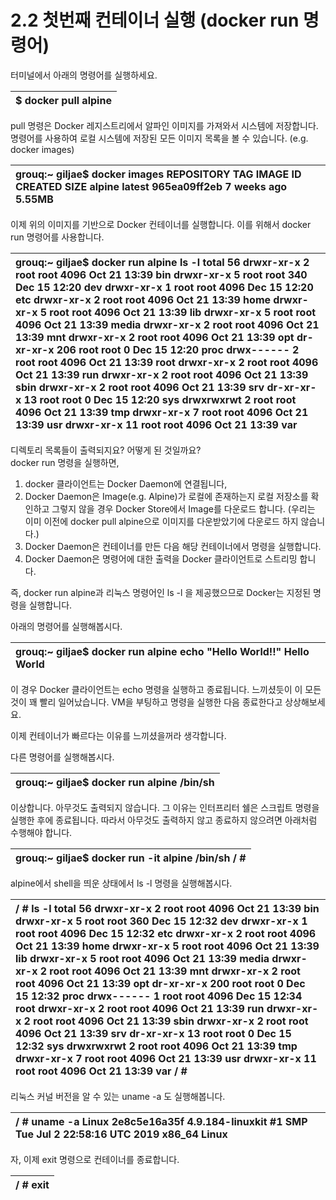 # 2.2 첫번째 컨테이너 실행 \(docker run 명령어\)

터미널에서 아래의 명령어를 실행하세요.

| $ docker pull alpine |
| :--- |


pull 명령은 Docker 레지스트리에서 알파인 이미지를 가져와서 시스템에 저장합니다. 명령어를 사용하여 로컬 시스템에 저장된 모든 이미지 목록을 볼 수 있습니다. \(e.g. docker images\)

| grouq:~ giljae$ docker images REPOSITORY          TAG                 IMAGE ID            CREATED     SIZE alpine              latest 965ea09ff2eb        7 weeks ago         5.55MB |
| :--- |


이제 위의 이미지를 기반으로 Docker 컨테이너를 실행합니다. 이를 위해서 docker run 명령어를 사용합니다.

| grouq:~ giljae$ docker run alpine ls -l total 56 drwxr-xr-x    2 root     root      4096 Oct 21 13:39 bin drwxr-xr-x    5 root     root      340 Dec 15 12:20 dev drwxr-xr-x    1 root     root      4096 Dec 15 12:20 etc drwxr-xr-x    2 root     root      4096 Oct 21 13:39 home drwxr-xr-x    5 root     root      4096 Oct 21 13:39 lib drwxr-xr-x    5 root     root      4096 Oct 21 13:39 media drwxr-xr-x    2 root     root      4096 Oct 21 13:39 mnt drwxr-xr-x    2 root     root      4096 Oct 21 13:39 opt dr-xr-xr-x  206 root     root        0 Dec 15 12:20 proc drwx------    2 root     root      4096 Oct 21 13:39 root drwxr-xr-x    2 root     root      4096 Oct 21 13:39 run drwxr-xr-x    2 root     root      4096 Oct 21 13:39 sbin drwxr-xr-x    2 root     root      4096 Oct 21 13:39 srv dr-xr-xr-x   13 root     root        0 Dec 15 12:20 sys drwxrwxrwt    2 root     root      4096 Oct 21 13:39 tmp drwxr-xr-x    7 root     root      4096 Oct 21 13:39 usr drwxr-xr-x   11 root     root      4096 Oct 21 13:39 var |
| :--- |


디렉토리 목록들이 출력되지요? 어떻게 된 것일까요?  
docker run 명령을 실행하면,

1. docker 클라이언트는 Docker Daemon에 연결됩니다,
2. Docker Daemon은 Image\(e.g. Alpine\)가 로컬에 존재하는지 로컬 저장소를 확인하고 그렇지 않을 경우 Docker Store에서 Image를 다운로드 합니다. \(우리는 이미 이전에 docker pull alpine으로 이미지를 다운받았기에 다운로드 하지 않습니다.\)
3. Docker Daemon은 컨테이너를 만든 다음 해당 컨테이너에서 명령을 실행합니다.
4. Docker Daemon은 명령어에 대한 출력을 Docker 클라이언트로 스트리밍 합니다.

즉, docker run alpine과 리눅스 명령어인 ls -l 을 제공했으므로 Docker는 지정된 명령을 실행합니다.

아래의 명령어를 실행해봅시다.

| grouq:~ giljae$ docker run alpine echo "Hello World!!" Hello World |
| :--- |


이 경우 Docker 클라이언트는 echo 명령을 실행하고 종료됩니다. 느끼셨듯이 이 모든 것이 꽤 빨리 일어났습니다. VM을 부팅하고 명령을 실행한 다음 종료한다고 상상해보세요.

이제 컨테이너가 빠르다는 이유를 느끼셨을꺼라 생각합니다.

다른 명령어를 실행해봅시다.

| grouq:~ giljae$ docker run alpine /bin/sh |
| :--- |


이상합니다. 아무것도 출력되지 않습니다. 그 이유는 인터프리터 쉘은 스크립트 명령을 실행한 후에 종료됩니다. 따라서 아무것도 출력하지 않고 종료하지 않으려면 아래처럼 수행해야 합니다.

| grouq:~ giljae$ docker run -it alpine /bin/sh / \# |
| :--- |


alpine에서 shell을 띄운 상태에서 ls -l 명령을 실행해봅시다.

| / \# ls -l total 56 drwxr-xr-x    2 root     root      4096 Oct 21 13:39 bin drwxr-xr-x    5 root     root      360 Dec 15 12:32 dev drwxr-xr-x    1 root     root      4096 Dec 15 12:32 etc drwxr-xr-x    2 root     root      4096 Oct 21 13:39 home drwxr-xr-x    5 root     root      4096 Oct 21 13:39 lib drwxr-xr-x    5 root     root      4096 Oct 21 13:39 media drwxr-xr-x    2 root     root      4096 Oct 21 13:39 mnt drwxr-xr-x    2 root     root      4096 Oct 21 13:39 opt dr-xr-xr-x  200 root     root        0 Dec 15 12:32 proc drwx------    1 root     root      4096 Dec 15 12:34 root drwxr-xr-x    2 root     root      4096 Oct 21 13:39 run drwxr-xr-x    2 root     root      4096 Oct 21 13:39 sbin drwxr-xr-x    2 root     root      4096 Oct 21 13:39 srv dr-xr-xr-x   13 root     root        0 Dec 15 12:32 sys drwxrwxrwt    2 root     root      4096 Oct 21 13:39 tmp drwxr-xr-x    7 root     root      4096 Oct 21 13:39 usr drwxr-xr-x   11 root     root      4096 Oct 21 13:39 var / \# |
| :--- |


리눅스 커널 버전을 알 수 있는 uname -a 도 실행해봅니다.

| / \# uname -a Linux 2e8c5e16a35f 4.9.184-linuxkit \#1 SMP Tue Jul 2 22:58:16 UTC 2019 x86\_64 Linux |
| :--- |


자, 이제 exit 명령으로 컨테이너를 종료합니다.

| / \# exit |
| :--- |


###  

